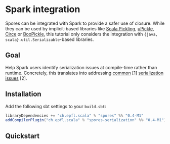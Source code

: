 # Spark integration

Spores can be integrated with Spark to provide a safer use of closure.
While they can be used by implicit-based libraries like [Scala Pickling](https://github.com/scala/pickling),
[uPickle](https://github.com/lihaoyi/upickle-pprint),
[Circe](https://github.com/travisbrown/circe) or
[BooPickle](https://github.com/ochrons/boopickle), this tutorial only considers
the integration with `{java, scala}.util.Serializable`-based libraries.

## Goal

Help Spark users identify serialization issues at compile-time rather than
runtime. Concretely, this translates into addressing [common](http://www.cakesolutions.net/teamblogs/demystifying-spark-serialisation-error) [1]
[serialization issues](https://databricks.gitbooks.io/databricks-spark-knowledge-base/content/troubleshooting/javaionotserializableexception.html) [2].

## Installation

Add the following sbt settings to your `build.sbt`:
```scala
libraryDependencies += "ch.epfl.scala" % "spores" %% "0.4-M1"
addCompilerPlugin("ch.epfl.scala" % "spores-serialization" %% "0.4-M1")
```

## Quickstart

